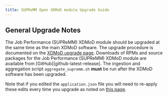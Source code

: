 ```yaml
---
title: SUPReMM Open XDMoD module Upgrade Guide
---
```


General Upgrade Notes
---------------------

The Job Performance (SUPReMM) XDMoD module should be upgraded at the same time as the main XDMoD
software. The upgrade procedure is documented on the [XDMoD upgrade
page](https://open.xdmod.org/upgrade.html). Downloads of RPMs and source
packages for the Job Performance (SUPReMM) XDMoD module are available from
[GitHub][github-latest-release]. The ingestion and aggregation
script `aggregate_supremm.sh` **must** be run after the XDMoD software has been
upgraded.

Note that if you edited the `application.json` file you will need to re-apply
these edits every time you upgrade as noted on [this page](customization.md).
